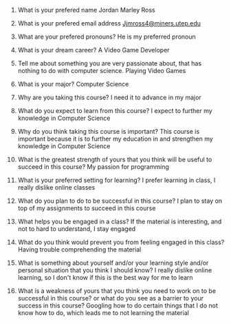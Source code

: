 
1. What is your prefered name
Jordan Marley Ross

1. What is your prefered email address
Jjmross4@miners.utep.edu

1. What are your prefered pronouns?
He is my preferred pronoun

1. What is your dream career?
A Video Game Developer

1. Tell me about something you are very passionate about, that has nothing to do with computer science.
Playing Video Games

1. What is your major?
Computer Science

1. Why are you taking this course?
I need it to advance in my major

1. What do you expect to learn from this course?
I expect to further my knowledge in Computer Science

1. Why do you think taking this course is important?
This course is important because it is to further my education in and strengthen my knowledge in Computer Science

1. What is the greatest strength of yours that you think will be useful to succeed in this course?
My passion for programming 

1. What is your preferred setting for learning?
I prefer learning in class, I really dislike online classes

1. What do you plan to do to be successful in this course?
I plan to stay on top of my assignments to succeed in this course

1. What helps you be engaged in a class?
If the material is interesting, and not to hard to understand, I stay engaged

1. What do you think would prevent you from feeling engaged in this class?
Having trouble comprehending the material 

1. What is something about yourself and/or your learning style and/or personal situation that you think I should know?
I really dislike online learning, so I don't know if this is the best way for me to learn

1. What is a weakness of yours that you think you need to work on to be successful in this course? or what do you see as a barrier to your success in this course?
Googling how to do certain things that I do not know how to do, which leads me to not learning the material
